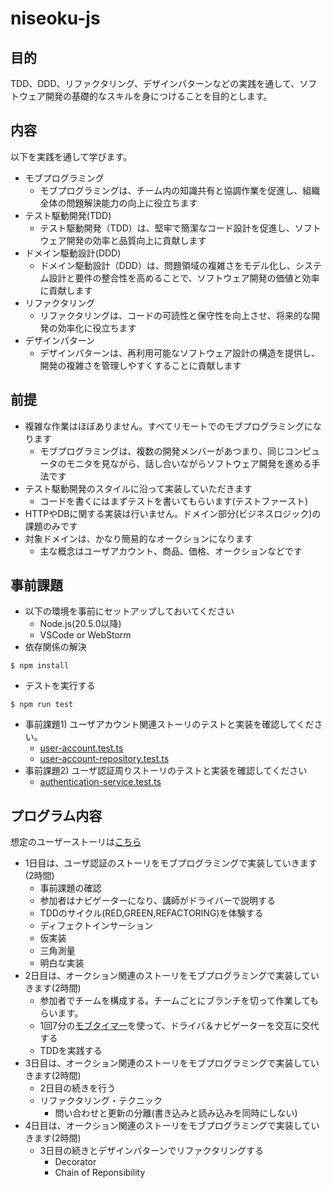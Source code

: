 # niseoku-js


## 目的

TDD、DDD、リファクタリング、デザインパターンなどの実践を通して、ソフトウェア開発の基礎的なスキルを身につけることを目的とします。

## 内容

以下を実践を通して学びます。

- モブプログラミング
    - モブプログラミングは、チーム内の知識共有と協調作業を促進し、組織全体の問題解決能力の向上に役立ちます
- テスト駆動開発(TDD)
    - テスト駆動開発（TDD）は、堅牢で簡潔なコード設計を促進し、ソフトウェア開発の効率と品質向上に貢献します
- ドメイン駆動設計(DDD)
    - ドメイン駆動設計（DDD）は、問題領域の複雑さをモデル化し、システム設計と要件の整合性を高めることで、ソフトウェア開発の価値と効率に貢献します
- リファクタリング
    - リファクタリングは、コードの可読性と保守性を向上させ、将来的な開発の効率化に役立ちます
- デザインパターン
    - デザインパターンは、再利用可能なソフトウェア設計の構造を提供し、開発の複雑さを管理しやすくすることに貢献します

## 前提

- 複雑な作業はほぼありません。すべてリモートでのモブプログラミングになります
    - モブプログラミングは、複数の開発メンバーがあつまり、同じコンピュータのモニタを見ながら、話し合いながらソフトウェア開発を進める手法です
- テスト駆動開発のスタイルに沿って実装していただきます
    - コードを書くにはまずテストを書いてもらいます(テストファースト)
- HTTPやDBに関する実装は行いません。ドメイン部分(ビジネスロジック)の課題のみです
- 対象ドメインは、かなり簡易的なオークションになります
    - 主な概念はユーザアカウント、商品、価格、オークションなどです 

## 事前課題

- 以下の環境を事前にセットアップしておいてください
    - Node.js(20.5.0以降)
    - VSCode or WebStorm
- 依存関係の解決
```
$ npm install
```
- テストを実行する
```
$ npm run test
```
- 事前課題1) ユーザアカウント関連ストーリのテストと実装を確認してください。
    - [user-account.test.ts](src/domain/user-account.test.ts)
    - [user-account-repository.test.ts](src/infrastructure/memory/user-account-repository-in-memory.test.ts)
- 事前課題2) ユーザ認証周りストーリのテストと実装を確認してください
    - [authentication-service.test.ts](src/infrastructure/authentication-service.test.ts)

## プログラム内容

想定のユーザーストーリは[こちら](docs/TODO.md)

- 1日目は、ユーザ認証のストーリをモブプログラミングで実装していきます(2時間)
    - 事前課題の確認
    - 参加者はナビゲーターになり、講師がドライバーで説明する
    - TDDのサイクル(RED,GREEN,REFACTORING)を体験する
    - ディフェクトインサーション
    - 仮実装
    - 三角測量
    - 明白な実装
- 2日目は、オークション関連のストーリをモブプログラミングで実装していきます(2時間)
    - 参加者でチームを構成する。チームごとにブランチを切って作業してもらいます。
    - 1回7分の[モブタイマー](https://mobti.me/)を使って、ドライバ＆ナビゲーターを交互に交代する
    - TDDを実践する
- 3日目は、オークション関連のストーリをモブプログラミングで実装していきます(2時間)
    - 2日目の続きを行う
    - リファクタリング・テクニック
        - 問い合わせと更新の分離(書き込みと読み込みを同時にしない)
- 4日目は、オークション関連のストーリをモブプログラミングで実装していきます(2時間)
    - 3日目の続きとデザインパターンでリファクタリングする
        - Decorator
        - Chain of Reponsibility
